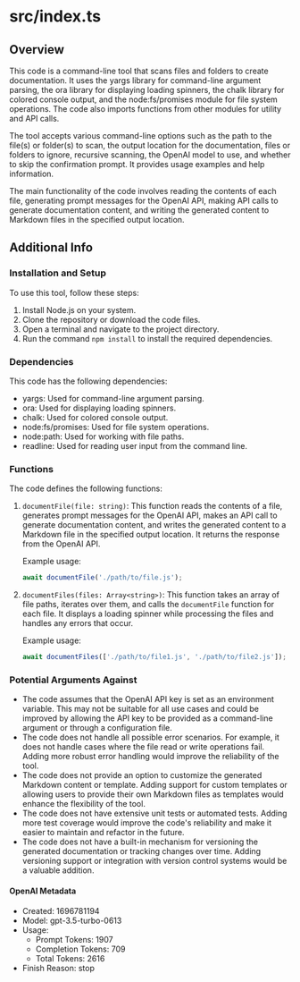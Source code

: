 # src/index.ts

## Overview

This code is a command-line tool that scans files and folders to create documentation. It uses the yargs library for command-line argument parsing, the ora library for displaying loading spinners, the chalk library for colored console output, and the node:fs/promises module for file system operations. The code also imports functions from other modules for utility and API calls.

The tool accepts various command-line options such as the path to the file(s) or folder(s) to scan, the output location for the documentation, files or folders to ignore, recursive scanning, the OpenAI model to use, and whether to skip the confirmation prompt. It provides usage examples and help information.

The main functionality of the code involves reading the contents of each file, generating prompt messages for the OpenAI API, making API calls to generate documentation content, and writing the generated content to Markdown files in the specified output location.

## Additional Info

### Installation and Setup

To use this tool, follow these steps:

1. Install Node.js on your system.
2. Clone the repository or download the code files.
3. Open a terminal and navigate to the project directory.
4. Run the command `npm install` to install the required dependencies.

### Dependencies

This code has the following dependencies:

- yargs: Used for command-line argument parsing.
- ora: Used for displaying loading spinners.
- chalk: Used for colored console output.
- node:fs/promises: Used for file system operations.
- node:path: Used for working with file paths.
- readline: Used for reading user input from the command line.

### Functions

The code defines the following functions:

1. `documentFile(file: string)`: This function reads the contents of a file, generates prompt messages for the OpenAI API, makes an API call to generate documentation content, and writes the generated content to a Markdown file in the specified output location. It returns the response from the OpenAI API.

   Example usage:
   ```typescript
   await documentFile('./path/to/file.js');
   ```

2. `documentFiles(files: Array<string>)`: This function takes an array of file paths, iterates over them, and calls the `documentFile` function for each file. It displays a loading spinner while processing the files and handles any errors that occur.

   Example usage:
   ```typescript
   await documentFiles(['./path/to/file1.js', './path/to/file2.js']);
   ```

### Potential Arguments Against

- The code assumes that the OpenAI API key is set as an environment variable. This may not be suitable for all use cases and could be improved by allowing the API key to be provided as a command-line argument or through a configuration file.
- The code does not handle all possible error scenarios. For example, it does not handle cases where the file read or write operations fail. Adding more robust error handling would improve the reliability of the tool.
- The code does not provide an option to customize the generated Markdown content or template. Adding support for custom templates or allowing users to provide their own Markdown files as templates would enhance the flexibility of the tool.
- The code does not have extensive unit tests or automated tests. Adding more test coverage would improve the code's reliability and make it easier to maintain and refactor in the future.
- The code does not have a built-in mechanism for versioning the generated documentation or tracking changes over time. Adding versioning support or integration with version control systems would be a valuable addition.

#### OpenAI Metadata

* Created: 1696781194
* Model: gpt-3.5-turbo-0613
* Usage:
  * Prompt Tokens: 1907
  * Completion Tokens: 709
  * Total Tokens: 2616
* Finish Reason: stop
  